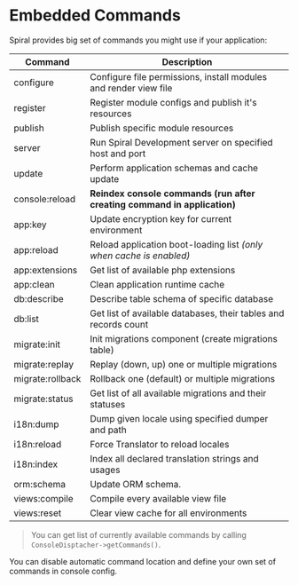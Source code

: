 # Embedded Commands
Spiral provides big set of commands you might use if your application:

Command            | Description                                                              
---                | ---                                                                      
configure          | Configure file permissions, install modules and render view file             
register           | Register module configs and publish it's resources                           
publish            | Publish specific module resources                                            
server             | Run Spiral Development server on specified host and port                 
update             | Perform application schemas and cache update                             
console:reload     | **Reindex console commands (run after creating command in application)** 
app:key            | Update encryption key for current environment                            
app:reload         | Reload application boot-loading list *(only when cache is enabled)*      
app:extensions     | Get list of available php extensions
app:clean          | Clean application runtime cache                  
db:describe        | Describe table schema of specific database                               
db:list            | Get list of available databases, their tables and records count      
migrate:init       | Init migrations component (create migrations table)
migrate:replay     | Replay (down, up) one or multiple migrations
migrate:rollback   | Rollback one (default) or multiple migrations
migrate:status     | Get list of all available migrations and their statuses
i18n:dump          | Dump given locale using specified dumper and path                        
i18n:reload        | Force Translator to reload locales                                       
i18n:index         | Index all declared translation strings and usages                        
orm:schema         | Update ORM schema.                                                       
views:compile      | Compile every available view file                                        
views:reset        | Clear view cache for all environments                                    

> You can get list of currently available commands by calling `ConsoleDisptacher->getCommands()`.

You can disable automatic command location and define your own set of commands in console config.
